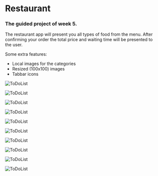 # Restaurant


### The guided project of week 5.

The restaurant app will present you all types of food from the menu. After confirming your order the total price and waiting time
will be presented to the user.

Some extra features:

- Local images for the categories
- Resized (100x100) images
- Tabbar icons



![ToDoList](/doc/CategoryScreen.png)

![ToDoList](/doc/CategoryScreenL.png)

![ToDoList](/doc/MenuScreen.png)

![ToDoList](/doc/MenuScreenL.png)

![ToDoList](/doc/DetailScreen.png)

![ToDoList](/doc/DetailScreenL.png)

![ToDoList](/doc/OrderScreen.png)

![ToDoList](/doc/OrderScreenL.png)

![ToDoList](/doc/Confirmation.png)

![ToDoList](/doc/WaitTime.png)







